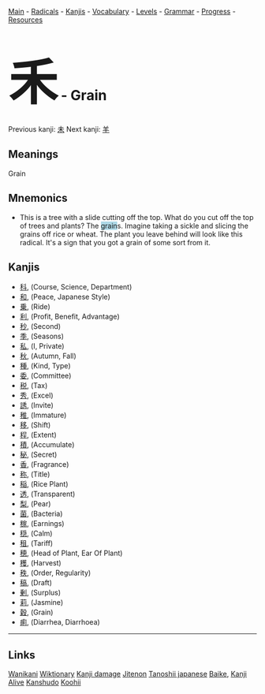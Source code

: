 <style> bigfont {font-size: 100px}</style>


[Main](../README.md) -
[Radicals](../radicals.md) -
[Kanjis](../kanjis.md) -
[Vocabulary](../vocabulary.md) -
[Levels](../levels.md) -
[Grammar](../grammar.md) - 
[Progress](../progress.md) -
[Resources](../resources.md)
# <bigfont> 禾</bigfont> - Grain 

Previous kanji: [未](未.md) Next kanji: [羊](羊.md) 

## Meanings
 Grain
## Mnemonics
 * This is a tree with a slide cutting off the top. What do you cut off the top of trees and plants? The <span style="background-color:#ADD8E6"> grain</span>s. Imagine taking a sickle and slicing the grains off rice or wheat. The plant you leave behind will look like this radical. It's a sign that you got a grain of some sort from it.


## Kanjis
 * [科](../kanjis/科.md), (Course, Science, Department)
* [和](../kanjis/和.md), (Peace, Japanese Style)
* [乗](../kanjis/乗.md), (Ride)
* [利](../kanjis/利.md), (Profit, Benefit, Advantage)
* [秒](../kanjis/秒.md), (Second)
* [季](../kanjis/季.md), (Seasons)
* [私](../kanjis/私.md), (I, Private)
* [秋](../kanjis/秋.md), (Autumn, Fall)
* [種](../kanjis/種.md), (Kind, Type)
* [委](../kanjis/委.md), (Committee)
* [税](../kanjis/税.md), (Tax)
* [秀](../kanjis/秀.md), (Excel)
* [誘](../kanjis/誘.md), (Invite)
* [稚](../kanjis/稚.md), (Immature)
* [移](../kanjis/移.md), (Shift)
* [程](../kanjis/程.md), (Extent)
* [積](../kanjis/積.md), (Accumulate)
* [秘](../kanjis/秘.md), (Secret)
* [香](../kanjis/香.md), (Fragrance)
* [称](../kanjis/称.md), (Title)
* [稲](../kanjis/稲.md), (Rice Plant)
* [透](../kanjis/透.md), (Transparent)
* [梨](../kanjis/梨.md), (Pear)
* [菌](../kanjis/菌.md), (Bacteria)
* [稼](../kanjis/稼.md), (Earnings)
* [穏](../kanjis/穏.md), (Calm)
* [租](../kanjis/租.md), (Tariff)
* [穂](../kanjis/穂.md), (Head of Plant, Ear Of Plant)
* [穫](../kanjis/穫.md), (Harvest)
* [秩](../kanjis/秩.md), (Order, Regularity)
* [稿](../kanjis/稿.md), (Draft)
* [剰](../kanjis/剰.md), (Surplus)
* [莉](../kanjis/莉.md), (Jasmine)
* [穀](../kanjis/穀.md), (Grain)
* [痢](../kanjis/痢.md), (Diarrhea, Diarrhoea)



---


## Links 


[Wanikani](https://www.wanikani.com/kanji/禾)
[Wiktionary](https://en.wiktionary.org/wiki/禾)
[Kanji damage](http://www.kanjidamage.com/kanji/search?utf8=✓&q=禾)
[Jitenon](https://jitenon.com/kanji/禾)
[Tanoshii japanese](https://www.tanoshiijapanese.com/dictionary/kanji.cfm?k=禾)
[Baike](https://baike.baidu.com/item/禾),
[Kanji Alive](https://app.kanjialive.com/禾)
[Kanshudo](https://www.kanshudo.com/searchmn?q=禾)
[Koohii](https://kanji.koohii.com/study/kanji/禾)
